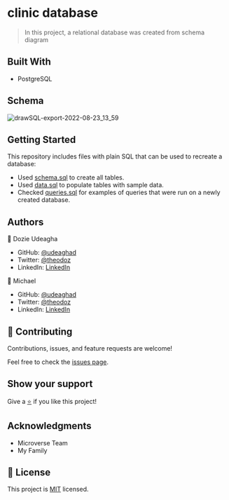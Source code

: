 # clinic database

> In this project, a relational database was created from schema diagram
> 
## Built With

- PostgreSQL
## Schema

![drawSQL-export-2022-08-23_13_59](https://user-images.githubusercontent.com/88520952/186177079-a097a95f-6e0e-40f0-8adf-bf329f454bfd.png)



## Getting Started

This repository includes files with plain SQL that can be used to recreate a database:

- Used [schema.sql](./schema.sql) to create all tables.
- Used [data.sql](./data.sql) to populate tables with sample data.
- Checked [queries.sql](./queries.sql) for examples of queries that were run on a newly created database. 

## Authors

👤  Dozie Udeagha

- GitHub: [@udeaghad](https://github.com/udeaghad)
- Twitter: [@theodoz](https://twitter.com/theodoz)
- LinkedIn: [LinkedIn](https://www.linkedin.com/in/dozie-udeagha/)

👤  Michael 

- GitHub: [@udeaghad](https://github.com/udeaghad)
- Twitter: [@theodoz](https://twitter.com/theodoz)
- LinkedIn: [LinkedIn](https://www.linkedin.com/in/dozie-udeagha/)

## 🤝 Contributing

Contributions, issues, and feature requests are welcome!

Feel free to check the [issues page](https://github.com/michaelmunavu83/clinic-database/issues).

## Show your support

Give a [⭐️](https://github.com/michaelmunavu83/clinic-database/stargazers) if you like this project!

## Acknowledgments

- Microverse Team
- My Family

## 📝 License

This project is [MIT](./MIT.md) licensed.
